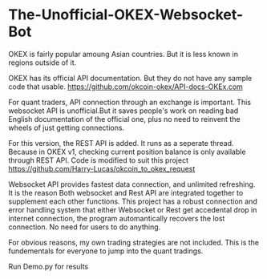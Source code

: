 # The-Unofficial-OKEX-Websocket-Bot

OKEX is fairly popular amoung Asian countries. But it is less known in regions outside of it. 

OKEX has its official API documentation. But they do not have any sample code that usable. 
https://github.com/okcoin-okex/API-docs-OKEx.com

For quant traders, API connection through an exchange is important. This websocket API is unofficial.But it saves people's work on reading bad English documentation of the official one, plus no need to reinvent the wheels of just getting connections.  

For this version, the REST API is added. It runs as a seperate thread. Because in OKEX v1, checking current position balance is only available through REST API. Code is modified to suit this project
https://github.com/Harry-Lucas/okcoin_to_okex_request


Websocket API provides fastest data connection, and unlimited refreshing. It is the reason Both websocket and Rest API are integrated together to supplement each other functions. This project has a robust connection and error handling system that either Websocket or Rest get accedental drop in internet connection, the program automantically recovers the lost connection. No need for users to do anything. 

For obvious reasons, my own trading strategies are not included. This is the fundementals for everyone to jump into the quant tradings. 


Run Demo.py for results 
